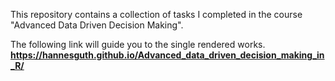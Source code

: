 This repository contains a collection of tasks I completed in the course "Advanced Data Driven Decision Making".

The following link will guide you to the single rendered works.
**https://hannesguth.github.io/Advanced_data_driven_decision_making_in_R/**
